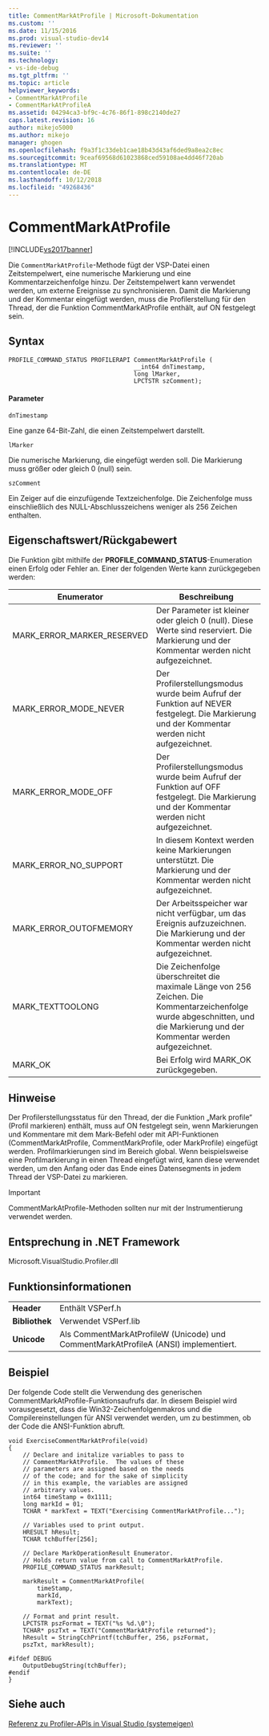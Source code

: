 ```yaml
---
title: CommentMarkAtProfile | Microsoft-Dokumentation
ms.custom: ''
ms.date: 11/15/2016
ms.prod: visual-studio-dev14
ms.reviewer: ''
ms.suite: ''
ms.technology:
- vs-ide-debug
ms.tgt_pltfrm: ''
ms.topic: article
helpviewer_keywords:
- CommentMarkAtProfile
- CommentMarkAtProfileA
ms.assetid: 04294ca3-bf9c-4c76-86f1-898c2140de27
caps.latest.revision: 16
author: mikejo5000
ms.author: mikejo
manager: ghogen
ms.openlocfilehash: f9a3f1c33deb1cae18b43d43af6ded9a8ea2c8ec
ms.sourcegitcommit: 9ceaf69568d61023868ced59108ae4dd46f720ab
ms.translationtype: MT
ms.contentlocale: de-DE
ms.lasthandoff: 10/12/2018
ms.locfileid: "49268436"
---
```

# <a name="commentmarkatprofile"></a>CommentMarkAtProfile
[!INCLUDE[vs2017banner](../includes/vs2017banner.md)]

Die `CommentMarkAtProfile`-Methode fügt der VSP-Datei einen Zeitstempelwert, eine numerische Markierung und eine Kommentarzeichenfolge hinzu. Der Zeitstempelwert kann verwendet werden, um externe Ereignisse zu synchronisieren. Damit die Markierung und der Kommentar eingefügt werden, muss die Profilerstellung für den Thread, der die Funktion CommentMarkAtProfile enthält, auf ON festgelegt sein.  
  
## <a name="syntax"></a>Syntax  
  
```  
PROFILE_COMMAND_STATUS PROFILERAPI CommentMarkAtProfile (  
                                   __int64 dnTimestamp,  
                                   long lMarker,  
                                   LPCTSTR szComment);  
```  
  
#### <a name="parameters"></a>Parameter  
 `dnTimestamp`  
  
 Eine ganze 64-Bit-Zahl, die einen Zeitstempelwert darstellt.  
  
 `lMarker`  
  
 Die numerische Markierung, die eingefügt werden soll. Die Markierung muss größer oder gleich 0 (null) sein.  
  
 `szComment`  
  
 Ein Zeiger auf die einzufügende Textzeichenfolge. Die Zeichenfolge muss einschließlich des NULL-Abschlusszeichens weniger als 256 Zeichen enthalten.  
  
## <a name="property-valuereturn-value"></a>Eigenschaftswert/Rückgabewert  
 Die Funktion gibt mithilfe der **PROFILE_COMMAND_STATUS**-Enumeration einen Erfolg oder Fehler an. Einer der folgenden Werte kann zurückgegeben werden:  
  
|Enumerator|Beschreibung|  
|----------------|-----------------|  
|MARK_ERROR_MARKER_RESERVED|Der Parameter ist kleiner oder gleich 0 (null). Diese Werte sind reserviert. Die Markierung und der Kommentar werden nicht aufgezeichnet.|  
|MARK_ERROR_MODE_NEVER|Der Profilerstellungsmodus wurde beim Aufruf der Funktion auf NEVER festgelegt. Die Markierung und der Kommentar werden nicht aufgezeichnet.|  
|MARK_ERROR_MODE_OFF|Der Profilerstellungsmodus wurde beim Aufruf der Funktion auf OFF festgelegt. Die Markierung und der Kommentar werden nicht aufgezeichnet.|  
|MARK_ERROR_NO_SUPPORT|In diesem Kontext werden keine Markierungen unterstützt. Die Markierung und der Kommentar werden nicht aufgezeichnet.|  
|MARK_ERROR_OUTOFMEMORY|Der Arbeitsspeicher war nicht verfügbar, um das Ereignis aufzuzeichnen. Die Markierung und der Kommentar werden nicht aufgezeichnet.|  
|MARK_TEXTTOOLONG|Die Zeichenfolge überschreitet die maximale Länge von 256 Zeichen. Die Kommentarzeichenfolge wurde abgeschnitten, und die Markierung und der Kommentar werden aufgezeichnet.|  
|MARK_OK|Bei Erfolg wird MARK_OK zurückgegeben.|  
  
## <a name="remarks"></a>Hinweise  
 Der Profilerstellungsstatus für den Thread, der die Funktion „Mark profile“ (Profil markieren) enthält, muss auf ON festgelegt sein, wenn Markierungen und Kommentare mit dem Mark-Befehl oder mit API-Funktionen (CommentMarkAtProfile, CommentMarkProfile, oder MarkProfile) eingefügt werden. Profilmarkierungen sind im Bereich global. Wenn beispielsweise eine Profilmarkierung in einen Thread eingefügt wird, kann diese verwendet werden, um den Anfang oder das Ende eines Datensegments in jedem Thread der VSP-Datei zu markieren.  
  
> [!IMPORTANT]
>  CommentMarkAtProfile-Methoden sollten nur mit der Instrumentierung verwendet werden.  
  
## <a name="net-framework-equivalent"></a>Entsprechung in .NET Framework  
 Microsoft.VisualStudio.Profiler.dll  
  
## <a name="function-information"></a>Funktionsinformationen  
  
|||  
|-|-|  
|**Header**|Enthält VSPerf.h|  
|**Bibliothek**|Verwendet VSPerf.lib|  
|**Unicode**|Als CommentMarkAtProfileW (Unicode) und CommentMarkAtProfileA (ANSI) implementiert.|  
  
## <a name="example"></a>Beispiel  
 Der folgende Code stellt die Verwendung des generischen CommentMarkAtProfile-Funktionsaufrufs dar. In diesem Beispiel wird vorausgesetzt, dass die Win32-Zeichenfolgenmakros und die Compilereinstellungen für ANSI verwendet werden, um zu bestimmen, ob der Code die ANSI-Funktion abruft.  
  
```  
void ExerciseCommentMarkAtProfile(void)  
{  
    // Declare and initalize variables to pass to   
    // CommentMarkAtProfile.  The values of these   
    // parameters are assigned based on the needs   
    // of the code; and for the sake of simplicity  
    // in this example, the variables are assigned  
    // arbitrary values.  
    int64 timeStamp = 0x1111;  
    long markId = 01;  
    TCHAR * markText = TEXT("Exercising CommentMarkAtProfile...");  
  
    // Variables used to print output.  
    HRESULT hResult;  
    TCHAR tchBuffer[256];  
  
    // Declare MarkOperationResult Enumerator.    
    // Holds return value from call to CommentMarkAtProfile.  
    PROFILE_COMMAND_STATUS markResult;  
  
    markResult = CommentMarkAtProfile(  
        timeStamp,  
        markId,  
        markText);  
  
    // Format and print result.  
    LPCTSTR pszFormat = TEXT("%s %d.\0");  
    TCHAR* pszTxt = TEXT("CommentMarkAtProfile returned");  
    hResult = StringCchPrintf(tchBuffer, 256, pszFormat,   
    pszTxt, markResult);  
  
#ifdef DEBUG  
    OutputDebugString(tchBuffer);  
#endif  
}  
```  
  
## <a name="see-also"></a>Siehe auch  
 [Referenz zu Profiler-APIs in Visual Studio (systemeigen)](../profiling/visual-studio-profiler-api-reference-native.md)



